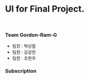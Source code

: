 # UI for Final Project. 
<br />

### Team Gordon-Ram-G
- 팀장 : 박상필
- 팀원 : 김성한
- 팀원 : 조현우

### Subscription
